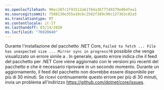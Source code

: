 ```yaml
---
ms.openlocfilehash: 98ec28fc1f91512a61f64a36f7749379e864fea1
ms.sourcegitcommit: 7588136e355e10cbc2582f389c90c127363c02a5
ms.translationtype: MT
ms.contentlocale: it-IT
ms.lasthandoff: 03/14/2020
ms.locfileid: "76920640"
---
```


Durante l'installazione del pacchetto .NET Core, `Failed to fetch ... File has unexpected size ... Mirror sync in progress?`è possibile che venga visualizzato un errore simile a . In generale, questo errore indica che il feed del pacchetto per .NET Core viene aggiornato con le versioni più recenti del pacchetto e che è necessario riprovare in un secondo momento. Durante un aggiornamento, il feed del pacchetto non dovrebbe essere disponibile per più di 30 minuti. Se ricevi continuamente questo errore per più di 30 minuti, invia un problema all'indirizzo <https://github.com/dotnet/core/issues>.
